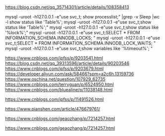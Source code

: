 https://blog.csdn.net/qq_35714301/article/details/108358413


mysql -uroot -h127.0.0.1 -e"use svc_t; show processlist;" |grep -v Sleep |wc -l
show status like 'Table%';
mysql -uroot -h127.0.0.1 -e"use svc_t;show status like 'Table%';"
mysql -uroot -h127.0.0.1 -e"use svc_t;show status like '%lock%';"
mysql -uroot -h127.0.0.1 -e"use svc_t;SELECT * FROM INFORMATION_SCHEMA.INNODB_LOCKS; "
mysql -uroot -h127.0.0.1 -e"use svc_t;SELECT * FROM INFORMATION_SCHEMA.INNODB_LOCK_WAITS;  "
mysql -uroot -h127.0.0.1 -e"use svc_t;show variables like '%timeout%'; "

https://www.cnblogs.com/jpfss/p/9203541.html
https://blog.csdn.net/qq_39313596/article/details/90203546
https://www.cnblogs.com/jpfss/p/9203679.html
https://developer.aliyun.com/ask/58466?spm=a2c6h.13159736
https://www.oschina.net/question/107929_62735
https://www.cnblogs.com/terryguan/p/6524950.html
https://www.cnblogs.com/bluealine/p/11038148.html


https://www.cnblogs.com/jpfss/p/11491526.html

https://www.pianshen.com/article/476679761/

https://www.cnblogs.com/geaozhang/p/7214257.html

https://www.cnblogs.com/geaozhang/p/7214257.html
